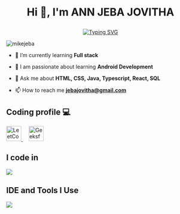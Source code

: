 # <p align="center">Hi 👋, I'm ANN JEBA JOVITHA</p>

<p align="center">
  <a href="https://git.io/typing-svg">
    <img src="https://readme-typing-svg.demolab.com?font=Fira+Code&pause=1000&color=E67451&center=true&vCenter=true&random=true&width=435&lines=Software+Developer+%F0%9F%91%A9%E2%80%8D%F0%9F%92%BB+;Passionate+About+Coding+%3C%2F%3E;Curious+Learner+%F0%9F%93%9A;Problem+Solver+" alt="Typing SVG" />
  </a>
</p>
 
<p align="left">
  <img src="https://komarev.com/ghpvc/?username=MikeJeba&label=Profile%20views&color=0e75b6&style=flat" alt="mikejeba" />
</p>

- 🌱 I’m currently learning **Full stack**

- 🤖 I am passionate about learning **Android Development**

- 💬 Ask me about **HTML, CSS, Java, Typescript, React, SQL**

- 📫 How to reach me **jebajovitha@gmail.com**


## Coding profile 💻

  <a href="https://leetcode.com/u/MikeJeba/" target="_blank">
    <img src="https://assets.leetcode.com/users/leetcode/avatar_1568224780.png" alt="LeetCode" width="40" height="40" />
  </a>
  &nbsp; &nbsp; 
  <a href="https://www.geeksforgeeks.org/user/jebajovnkc/" target="_blank">
    <img src="https://media.geeksforgeeks.org/wp-content/uploads/20200716222246/Path-219.png" alt="GeeksforGeeks" width="40" height="40"  />
  </a>
</div>



## I code in

<p align="left"> <a href="https://github.com/MikeJeba"><img src="https://skillicons.dev/icons?i=c,java,html,css,js,mysql,tailwindcss,mongodb,react,typescript"> </a> </p>

## IDE and Tools I Use

<p align="left"> <a href="https://github.com/MikeJeba"><img src="https://skillicons.dev/icons?i=vscode,git,androidstudio,github"> </a> </p>

